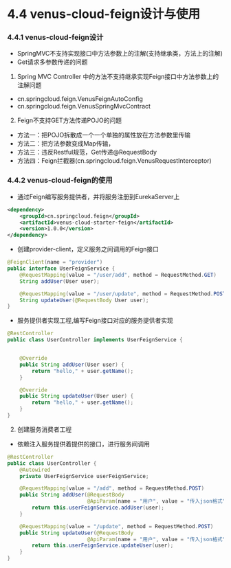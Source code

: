 # 4.4 venus-cloud-feign设计与使用

### 4.4.1 venus-cloud-feign设计

- SpringMVC不支持实现接口中方法参数上的注解(支持继承类，方法上的注解)
- Get请求多参数传递的问题


1. Spring MVC Controller 中的方法不支持继承实现Feign接口中方法参数上的注解问题
- cn.springcloud.feign.VenusFeignAutoConfig
- cn.springcloud.feign.VenusSpringMvcContract

2. Feign不支持GET方法传递POJO的问题
- 方法一：把POJO拆散成一个一个单独的属性放在方法参数里传输
- 方法二：把方法参数变成Map传输，
- 方法三：违反Restful规范，Get传递@RequestBody
- 方法四：Feign拦截器(cn.springcloud.feign.VenusRequestInterceptor)


### 4.4.2 venus-cloud-feign的使用

- 通过Feign编写服务提供者，并将服务注册到EurekaServer上
```xml
<dependency>
    <groupId>cn.springcloud.feign</groupId>
    <artifactId>venus-cloud-starter-feign</artifactId>
    <version>1.0.0</version>
</dependency>
```
- 创建provider-client，定义服务之间调用的Feign接口
```java
@FeignClient(name = "provider")
public interface UserFeignService {
    @RequestMapping(value = "/user/add", method = RequestMethod.GET)
    String addUser(User user);

    @RequestMapping(value = "/user/update", method = RequestMethod.POST)
    String updateUser(@RequestBody User user);
}
```

- 服务提供者实现工程,编写Feign接口对应的服务提供者实现

```java
@RestController
public class UserController implements UserFeignService {


    @Override
    public String addUser(User user) {
        return "hello," + user.getName();
    }

    @Override
    public String updateUser(User user) {
        return "hello," + user.getName();
    }
}
```

2. 创建服务消费者工程

- 依赖注入服务提供着提供的接口，进行服务间调用

```java
@RestController
public class UserController {
    @Autowired
    private UserFeignService userFeignService;

    @RequestMapping(value = "/add", method = RequestMethod.POST)
    public String addUser(@RequestBody
                          @ApiParam(name = "用户", value = "传入json格式", required = true) User user) {
        return this.userFeignService.addUser(user);
    }

    @RequestMapping(value = "/update", method = RequestMethod.POST)
    public String updateUser(@RequestBody
                          @ApiParam(name = "用户", value = "传入json格式", required = true) User user) {
        return this.userFeignService.updateUser(user);
    }
}
```
